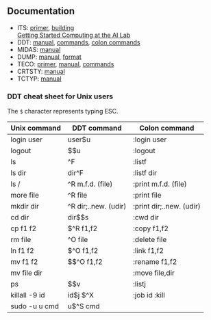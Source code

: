 ## Documentation

- ITS: [primer](_info_/its.primer), [building](kshack/build.doc)  
  [Getting Started Computing at the AI Lab](ai_wp_235.pdf)
- DDT: [manual](info/ddt.33), [commands](_info_/ddtord.1462),
  [colon commands](_info_/ddt.:cmnds)
- MIDAS: [manual](info/midas.25)
- DUMP: [manual](_info_/dump.info), [format](sysdoc/dump.format)
- TECO: [primer](_teco_/teco.primer), [manual](info/tecman.20),
  [commands](_teco_/tecord.1132)
- CRTSTY: [manual](info/crtsty.39)
- TCTYP: [manual](_info_/tctyp.order)

### DDT cheat sheet for Unix users

The `$` character represents typing ESC.

| Unix command  | DDT command          | Colon command            |
| ------------- | -------------------- | ------------------------ |
| login user   	| user$u               | :login user              |
| logout       	| $$u                  | :logout                  |
| ls           	| ^F                   | :listf                   |
| ls dir       	| dir^F                | :listf dir               |
| ls /         	| ^R m.f.d. (file)     | :print m.f.d. (file)     |
| more file    	| ^R file              | :print file              |
| mkdir dir    	| ^R dir;..new. (udir) | :print dir;..new. (udir) |
| cd dir       	| dir$$s               | :cwd dir                 |
| cp f1 f2     	| $^R f1,f2            | :copy f1,f2              |
| rm file      	| ^O file              | :delete file             |
| ln f1 f2     	| $^O f1,f2            | :link f1,f2              |
| mv f1 f2     	| $$^O f1,f2           | :rename f1,f2            |
| mv file dir  	|                      | :move file,dir           |
| ps           	| $$v                  | :listj                   |
| killall -9 id	| id$j  $^X            | :job id  :kill           |
| sudo -u u cmd | u$^S cmd             |                          |
